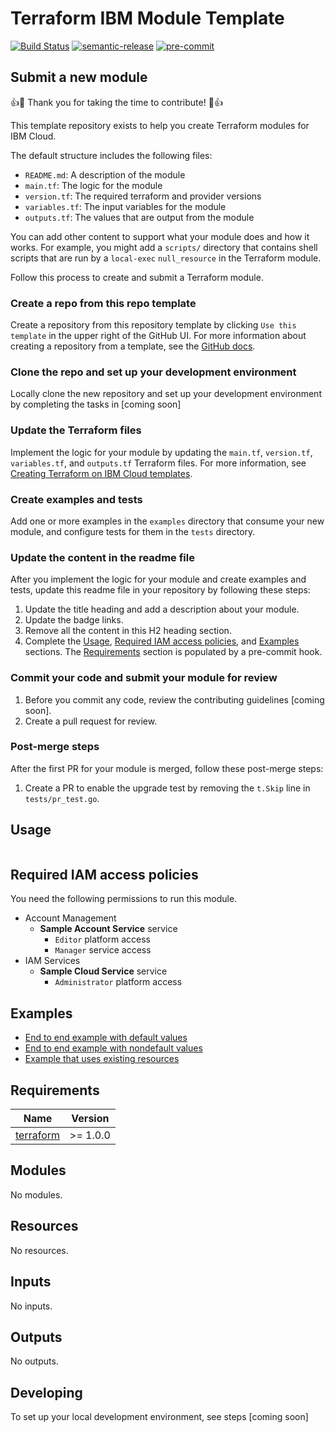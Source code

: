 <!-- Update the title to match the module name and add a description -->
# Terraform IBM Module Template

<!-- UPDATE BADGE: Update the link for the badge below-->
[![Build Status](https://github.com/terraform-ibm-modules/terraform-ibm-module-template/actions/workflows/ci.yml/badge.svg)](https://github.com/terraform-ibm-modules/terraform-ibm-module-template/actions/workflows/ci.yml)
[![semantic-release](https://img.shields.io/badge/%20%20%F0%9F%93%A6%F0%9F%9A%80-semantic--release-e10079.svg)](https://github.com/semantic-release/semantic-release)
[![pre-commit](https://img.shields.io/badge/pre--commit-enabled-brightgreen?logo=pre-commit&logoColor=white)](https://github.com/pre-commit/pre-commit)

<!-- Remove the content in this H2 heading after completing the steps -->

## Submit a new module

:+1::tada: Thank you for taking the time to contribute! :tada::+1:

This template repository exists to help you create Terraform modules for IBM Cloud.

The default structure includes the following files:

- `README.md`: A description of the module
- `main.tf`: The logic for the module
- `version.tf`: The required terraform and provider versions
- `variables.tf`: The input variables for the module
- `outputs.tf`: The values that are output from the module

You can add other content to support what your module does and how it works. For example, you might add a `scripts/` directory that contains shell scripts that are run by a `local-exec` `null_resource` in the Terraform module.

Follow this process to create and submit a Terraform module.

### Create a repo from this repo template

Create a repository from this repository template by clicking `Use this template` in the upper right of the GitHub UI. For more information about creating a repository from a template, see the [GitHub docs](https://docs.github.com/en/repositories/creating-and-managing-repositories/creating-a-repository-from-a-template).

### Clone the repo and set up your development environment

Locally clone the new repository and set up your development environment by completing the tasks in [coming soon]

### Update the Terraform files

Implement the logic for your module by updating the `main.tf`, `version.tf`, `variables.tf`, and `outputs.tf` Terraform files. For more information, see [Creating Terraform on IBM Cloud templates](https://cloud.ibm.com/docs/ibm-cloud-provider-for-terraform?topic=ibm-cloud-provider-for-terraform-create-tf-config).

### Create examples and tests

Add one or more examples in the `examples` directory that consume your new module, and configure tests for them in the `tests` directory.

### Update the content in the readme file

After you implement the logic for your module and create examples and tests, update this readme file in your repository by following these steps:

1.  Update the title heading and add a description about your module.
1.  Update the badge links.
1.  Remove all the content in this H2 heading section.
1.  Complete the [Usage](#usage), [Required IAM access policies](#required-iam-access-policies), and [Examples](#examples) sections. The [Requirements](#requirements) section is populated by a pre-commit hook.

### Commit your code and submit your module for review

1.  Before you commit any code, review the contributing guidelines [coming soon].
1.  Create a pull request for review.

### Post-merge steps
After the first PR for your module is merged, follow these post-merge steps:

1.  Create a PR to enable the upgrade test by removing the `t.Skip` line in `tests/pr_test.go`.

<!-- Remove the content in this previous H2 heading -->

## Usage

<!-- Add sample usage of the module itself in the following code block -->
```hcl

```

## Required IAM access policies
You need the following permissions to run this module.

<!--
Update these sample permissions, following this format. Replace the sample
Cloud service name and roles with the information in the console at
Manage > Access (IAM) > Access groups > Access policies.
 -->

- Account Management
    - **Sample Account Service** service
        - `Editor` platform access
        - `Manager` service access
- IAM Services
    - **Sample Cloud Service** service
        - `Administrator` platform access

## Examples

<!-- Update the sample examples in the examples folder and link to them. -->
- [End to end example with default values](examples/default)
- [End to end example with nondefault values](examples/non-default)
- [Example that uses existing resources](examples/existing-resources)

<!-- BEGINNING OF PRE-COMMIT-TERRAFORM DOCS HOOK -->
## Requirements

| Name | Version |
|------|---------|
| <a name="requirement_terraform"></a> [terraform](#requirement\_terraform) | >= 1.0.0 |

## Modules

No modules.

## Resources

No resources.

## Inputs

No inputs.

## Outputs

No outputs.
<!-- END OF PRE-COMMIT-TERRAFORM DOCS HOOK -->

<!-- Leave this section as is so that your module has a link to local development environment set up steps for contributors to follow -->
## Developing
To set up your local development environment, see steps [coming soon]
